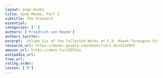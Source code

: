 ```yaml
---
layout: page-books
title: Good Money, Part 2
subtitle: The Standard
essential: 
categories: ['']
authors: ['Friedrich von Hayek']
authors_twitter: 
excerpt:  Volume Six of the Collected Works of F.A. Hayek Througout his life Hayek had a profound interest in money and its role within the economy.
resource_url: https://books.google.com/books?id=l_A1vVIaYBYC
amazon_url: https://amzn.to/2IDF52u
wikipedia_url: 
free_url: 
rating_order: 
lesson: ['9']
---
```

